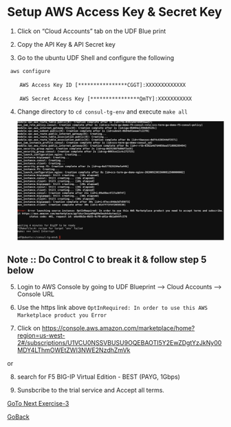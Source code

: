 # Setup AWS Access Key & Secret Key


1. Click on “Cloud Accounts” tab on the UDF Blue print

2. Copy the API Key & API Secret key

3. Go to the ubuntu UDF Shell and configure the following

```
 aws configure

    AWS Access Key ID [****************CGGT]:XXXXXXXXXXXXX

    AWS Secret Access Key [****************QmTY]:XXXXXXXXXXX
```

4. Change directory to `cd consul-tg-env` and execute `make all`
 
   ![alt text](../../images/makefail.png)

## Note :: Do Control C  to break it & follow step 5 below

5. Login to AWS Console by going to UDF Blueprint –> Cloud Accounts –> Console URL

6. Use the https link above `OptInRequired: In order to use this AWS Marketplace product you Error`

7. Click on https://console.aws.amazon.com/marketplace/home?region=us-west-2#/subscriptions/U1VCU0NSSVBUSU9OQEBAOTI5Y2EwZDgtYzJkNy00MDY4LThmOWEtZWI3NWE2NzdhZmVk

or

8. search for F5 BIG-IP Virtual Edition - BEST (PAYG, 1Gbps)

9. Sunsbcribe to the trial service and Accept all terms.

[GoTo Next Exercise-3](3-ex)

[GoBack](../1-ex/README.md)
